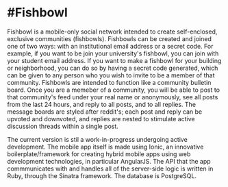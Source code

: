 #Fishbowl
===

Fishbowl is a mobile-only social network intended to create self-enclosed, exclusive communities (fishbowls). Fishbowls can be created and joined one of two ways: with an institutional email address or a secret code. For example, if you want to be join your university's fishbowl, you can join with your student email address. If you want to make a fishbowl for your building or neighborhood, you can do so by having a secret code generated, which can be given to any person who you wish to invite to be a member of that community. Fishbowls are intended to function like a community bulletin board. Once you are a memeber of a community, you will be able to post to that community's feed under your real name or anonymously, see all posts from the last 24 hours, and reply to all posts, and to all replies. The message boards are styled after reddit's; each post and reply can be upvoted and downvoted, and replies are nested to stimulate active discussion threads within a single post.

The current version is stil a work-in-progress undergoing active development. The mobile app itself is made using Ionic, an innovative boilerplate/framework for creating hybrid mobile apps using web development technologies, in particular AngularJS. The API that the app commmunicates with and handles all of the server-side logic is written in Ruby, through the Sinatra framework. The database is PostgreSQL.